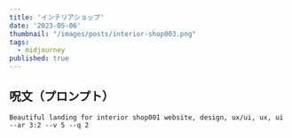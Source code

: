 ```yaml
---
title: 'インテリアショップ'
date: '2023-05-06'
thumbnail: "/images/posts/interior-shop003.png"
tags:
  - midjourney
published: true
---
```


## 呪文（プロンプト）
```
Beautiful landing for interior shop001 website, design, ux/ui, ux, ui --ar 3:2 --v 5 --q 2
```